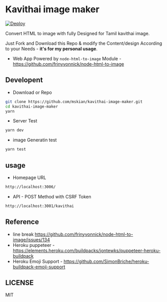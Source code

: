# Kavithai image maker

[![Deploy](https://www.herokucdn.com/deploy/button.svg)](https://github.com/mskian/kavithai-image-maker)  

Convert HTML to image with fully Designed for Tamil kavithai image.  

Just Fork and Download this Repo & modify the Content/design According to your Needs - **it's for my personal usage**.  

- Web App Powered by `node-html-to-image` Module  - <https://github.com/frinyvonnick/node-html-to-image>  

## Developent

- Download or Repo

```sh
git clone https://github.com/mskian/kavithai-image-maker.git
cd kavithai-image-maker
yarn
```

- Server Test

```sh
yarn dev
```

- image Generatin test

```sh
yarn test
```

## usage

- Homepage URL

```html
http://localhost:3006/
```

- API - POST Method with CSRF Token

```html
http://localhost:3001/kavithai
```

## Reference

- line break <https://github.com/frinyvonnick/node-html-to-image/issues/134>
- Heroku puppeteer - <https://elements.heroku.com/buildpacks/jontewks/puppeteer-heroku-buildpack>
- Heroku Emoji Support - <https://github.com/SimonBriche/heroku-buildpack-emoji-support>

## LICENSE

MIT
